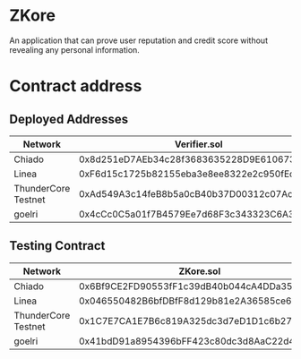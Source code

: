 # ZKore
An application that can prove user reputation and credit score without revealing any personal information.
# Contract address

## Deployed Addresses

| Network | Verifier.sol | Semaphore.sol | ZKore.sol |
| ------- | ----------- | ---------------------- | ----------------------- |
| Chiado  | 0x8d251eD7AEb34c28f3683635228D9E6106734516 | 0x0E8D9BB48A8D5520AEE4BbeE0cCB0667F0F0A7a0 | 0xAd549A3c14feB8b5a0cB40b37D00312c07Ac55D5 |
| Linea   | 0xF6d15c1725b82155eba3e8ee8322e2c950fEc43F | 0x6597d5Ec800DC146e039Fb388a3fca10039aE863 | 0x0E8D9BB48A8D5520AEE4BbeE0cCB0667F0F0A7a0 |
| ThunderCore Testnet  | 0xAd549A3c14feB8b5a0cB40b37D00312c07Ac55D5 | 0xF02363A60b8Eedb20aaC15b7B75215999FDa6338 | 0x1EbAdDE3673FF2107f4eFa82bf78B6e017670FB9 |
| goelri | 0x4cCc0C5a01f7B4579Ee7d68F3c343323C6A31c62 | 0x4FdEa769FA24b8aE503B5d7DfcB74e4F336F12f8 | 0x41bdD91a8954396bFF423c80dc3d8AaC22d49a8C |

## Testing Contract
| Network | ZKore.sol |
| ------- | ----------------------- |
| Chiado  | 0x6Bf9CE2FD90553fF1c39dB40b044cA4DDa35eBDd |
| Linea   | 0x046550482B6bfDBfF8d129b81e2A36585ce68735 |
| ThunderCore Testnet  | 0x1C7E7CA1E7B6c819A325dc3d7eD1D1c6b271378e |
| goelri | 0x41bdD91a8954396bFF423c80dc3d8AaC22d49a8C |